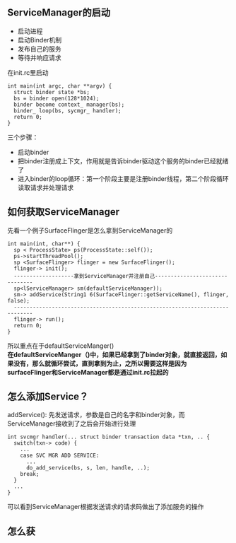 ## ServiceManager的启动
* 启动进程
* 启动Binder机制
* 发布自己的服务
* 等待并响应请求

在init.rc里启动

```
int main(int argc, char **argv) {
  struct binder state *bs;
  bs = binder open(128*1024);
  binder become context_ manager(bs);
  binder_ loop(bs, sycmgr_ handler);
  return 0;
}
```
三个步骤：
  * 启动binder
  * 把binder注册成上下文，作用就是告诉binder驱动这个服务的binder已经就绪了
  * 进入binder的loop循环：第一个阶段主要是注册binder线程，第二个阶段循环读取请求并处理请求


## 如何获取ServiceManager
先看一个例子SurfaceFlinger是怎么拿到ServiceManager的
```
int main(int, char**) {
  sp < ProcessState> ps(ProcessState::self());
  ps->startThreadPool();
  sp <SurfaceFlinger> flinger = new SurfaceFlinger();
  flinger-> init();
  -------------------拿到ServiceManager并注册自己-------------------------------
  sp<lServiceManager> sm(defaultServiceManager));
  sm-> addService(String1 6(SurfaceFlinger::getServiceName(), flinger, false);
  ----------------------------------------------------------------------------
  flinger-> run();
  return 0;
}
```
所以重点在于defaultServiceManger()  
**在defaultServiceManger（)中，如果已经拿到了binder对象，就直接返回，如果没有，那么就循环尝试，直到拿到为止，之所以需要这样是因为surfaceFlinger和ServiceManager都是通过init.rc拉起的**

## 怎么添加Service？
addService(): 先发送请求，参数是自己的名字和binder对象，而ServiceManager接收到了之后会开始进行处理

```
int svcmgr handler(... struct binder transaction data *txn, .. {
  switch(txn-> code) {
    ...
    case SVC MGR ADD SERVICE:
      ...
      do_add_service(bs, s, len, handle, ..);
    break;
  }
  ...
}
```
可以看到ServiceManager根据发送请求的请求码做出了添加服务的操作

## 怎么获
